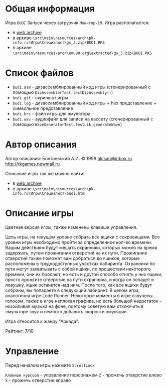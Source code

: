 # Общая информация

Игра `BUDI`
Запуск через загрузчик `Монитор-1М`.
Игра располагается:
- в [web archive](https://web.archive.org/web/20170318070429fw_/http://www.pk-info.ru/arhiv/spec/budi.zip)
- в архиве `\src\main\resources\arch\pk-info.ru\Игры\Специалист\gs_3.zip\BUDI.RKS`
- в архиве `\src\main\resources\arch\emu80.org\extracted\gs_3.zip\BUDI.RKS`

# Список файлов

- `budi.asm` - дизассемблированный код игры (сгенерированный с помощью `DizAssemblerTest.testDizAssembly()`)
- `budi.gif` - скриншот игры
- `budi.log` - дизассемблированный код игры + hex представление + символьное представление
- `budi.krs` - файл игры для эмулятора
- `budi.wav` - аудиофайл для записи на кассету (сгенерированный с помощью `WaveGeneratorTest.testLik_generateWave`) 

# Автор описания

Автор описания: Болтаевский А.И.
© 1999
akisan@inbox.ru
http://rkgames.newmail.ru

Описание игры так же можно найти:
- в [web archive](https://web.archive.org/web/20170318070429fw_/http://www.pk-info.ru/spec3/budi.html) 
- в архиве `\src\main\resources\arch\pk-info.ru\Игры\Специалист\budi.htm`

# Описание игры

Цветная версия игры, также изменены клавиши управления.

Цель игры, на текущем уровне собрать все ящики с сокровищами. Все уровни игры необходимо пройти за определенное 
кол-во времени. Вашим действиям будут мешать охранники, которых можно на время задержать, путем прожигания 
отверстий на их пути. Прожигание отверстий также поможет вам добраться до ящиков, которые расположены в 
труднодоступных участках лабиринта. Охранники по пути могут захватывать с собой ящики, по прошествии некоторого 
времени, они их бросают, но есть и другой способо отнять у них ящики, просто прожгите отверстие на пути 
охранника, и когда он попадет в ловушку, ящик останется над ним. После того, как все ящики будут собраны, 
вы попадаете в следующий лабиринт. В целом игра, аналогична игре Lode Runner. Некоторые моменты в игре озвучены 
голосом, также в игре неплохая графика, но есть большой недостаток - назойливая музыка на фоне, поэтому 
советую вам отключить в эмуляторе звук и немного добавить скорости эмуляции.

Игра относится к жанру "Аркада".

Рейтинг: 7/10

# Управление 

Перед началом игры нажмите `ScrollLock`

`Клавиши курсора` - управление персонажем
`Z` - прожечь отверстие влево
`X` - прожечь отверстие вправо